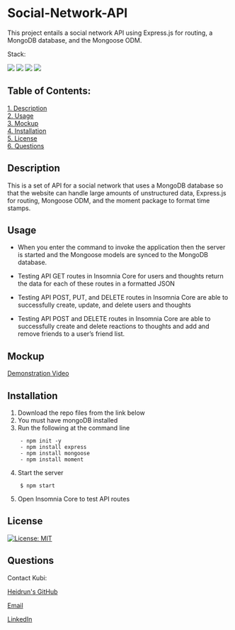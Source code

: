 # Social-Network-API

This project entails a social network API using Express.js for routing, a MongoDB database, and the Mongoose ODM.

Stack:
 
![](https://img.shields.io/badge/Database-MongoDB-yellow?style=flat-square&logo=mongoDB)  ![](https://img.shields.io/badge/npm%20package-express-orange?style=flat-square&logo=npm) ![](https://img.shields.io/badge/npm%20package-mongoose-cyan?style=flat-square&logo=npm) ![](https://img.shields.io/badge/npm%20package-moment-%3CCOLOR%3E?style=flat-square&logo=npm)
 ## Table of Contents:  
[1. Description](#Description)  
[2. Usage](#Usage)  
[3. Mockup](#Walkthrough-Videos)  
[4. Installation](#Installation)  
[5. License](#License)  
[6. Questions](#Questions)  

## Description
This is a set of API for a social network that uses a MongoDB database so that the website can handle large amounts of unstructured data, Express.js for routing, Mongoose ODM, and the moment package to format time stamps.

## Usage

- When you enter the command to invoke the application then the server is started and the Mongoose models are synced to the MongoDB database.  
- Testing API GET routes in Insomnia Core for users and thoughts return the data for each of these routes in a formatted JSON
- Testing API POST, PUT, and DELETE routes in Insomnia Core are able to successfully create, update, and delete users and thoughts

- Testing API POST and DELETE routes in Insomnia Core are able to successfully create and delete reactions to thoughts and add and remove friends to a user’s friend list.

## Mockup
[Demonstration Video](https://drive.google.com/file/d/1sMsuGUTi4TUZ8AkVOZQDlkcfGsHR0XV4/view)  
 
## Installation
 
1. Download the repo files from the link below
2. You must have mongoDB installed
3. Run the following at the command line
```
    - npm init -y
    - npm install express
    - npm install mongoose
    - npm install moment
```
4. Start the server
```
    $ npm start
```
5. Open Insomnia Core to test API routes

## License
[![License: MIT](https://img.shields.io/badge/License-MIT-yellow.svg)](https://opensource.org/licenses/MIT)

## Questions
Contact Kubi:

[Heidrun's GitHub](https://github.com/kubikubiessa)

[Email](kubikubiessa@gmail.com)

[LinkedIn](https://www.linkedin.com/in/heidrun-kubiessa-ph-d-98110324a/)